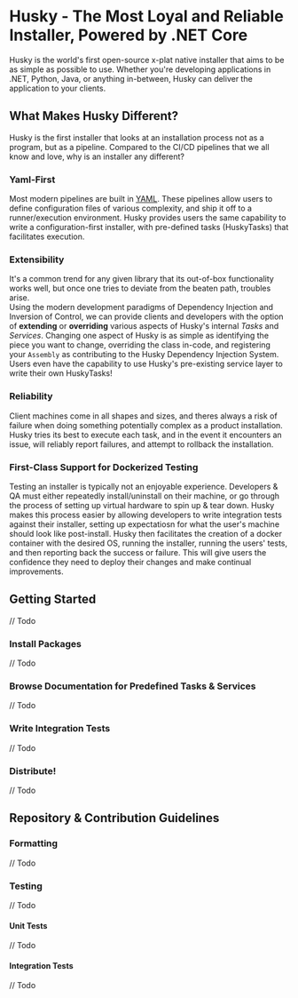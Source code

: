 # Husky - The Most Loyal and Reliable Installer, Powered by .NET Core
Husky is the world's first open-source x-plat native installer that aims to be as simple as possible to use. Whether you're developing applications in .NET, Python, Java, or anything in-between, Husky can deliver the application to your clients.

## What Makes Husky Different?
Husky is the first installer that looks at an installation process not as a program, but as a pipeline. Compared to the CI/CD pipelines that we all know and love, why is an installer any different?

### Yaml-First
Most modern pipelines are built in [YAML](https://yaml.org/). These pipelines allow users to define configuration files of various complexity, and ship it off to a runner/execution environment. Husky provides users the same capability to write a configuration-first installer, with pre-defined tasks (HuskyTasks) that facilitates execution.

### Extensibility
It's a common trend for any given library that its out-of-box functionality works well, but once one tries to deviate from the beaten path, troubles arise.  
Using the modern development paradigms of Dependency Injection and Inversion of Control, we can provide clients and developers with the option of **extending** or **overriding** various aspects of Husky's internal *Tasks* and *Services*. Changing one aspect of Husky is as simple as identifying the piece you want to change, overriding the class in-code, and registering your `Assembly` as contributing to the Husky Dependency Injection System. Users even have the capability to use Husky's pre-existing service layer to write their own HuskyTasks!

### Reliability
Client machines come in all shapes and sizes, and theres always a risk of failure when doing something potentially complex as a product installation. Husky tries its best to execute each task, and in the event it encounters an issue, will reliably report failures, and attempt to rollback the installation.

### First-Class Support for Dockerized Testing
Testing an installer is typically not an enjoyable experience. Developers & QA must either repeatedly install/uninstall on their machine, or go through the process of setting up virtual hardware to spin up & tear down. Husky makes this process easier by allowing developers to write integration tests against their installer, setting up expectatiosn for what the user's machine should look like post-install. Husky then facilitates the creation of a docker container with the desired OS, running the installer, running the users' tests, and then reporting back the success or failure. This will give users the confidence they need to deploy their changes and make continual improvements.

## Getting Started
// Todo

### Install Packages
// Todo

### Browse Documentation for Predefined Tasks & Services
// Todo

### Write Integration Tests
// Todo

### Distribute!
// Todo

## Repository & Contribution Guidelines

### Formatting
// Todo

### Testing
// Todo

#### Unit Tests
// Todo

#### Integration Tests
// Todo